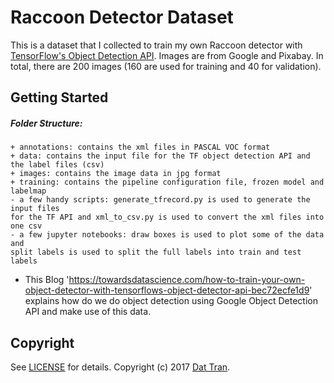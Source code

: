 # Raccoon Detector Dataset

This is a dataset that I collected to train my own Raccoon detector with [TensorFlow's Object Detection API](https://github.com/tensorflow/models/tree/master/research/object_detection). Images are from Google and Pixabay. In total, there are 200 images (160 are used for training and 40 for validation).

## Getting Started

##### Folder Structure:
```
+ annotations: contains the xml files in PASCAL VOC format
+ data: contains the input file for the TF object detection API and the label files (csv)
+ images: contains the image data in jpg format
+ training: contains the pipeline configuration file, frozen model and labelmap
- a few handy scripts: generate_tfrecord.py is used to generate the input files
for the TF API and xml_to_csv.py is used to convert the xml files into one csv
- a few jupyter notebooks: draw boxes is used to plot some of the data and
split labels is used to split the full labels into train and test labels
```

* This Blog 'https://towardsdatascience.com/how-to-train-your-own-object-detector-with-tensorflows-object-detector-api-bec72ecfe1d9' explains how do we do object detection using Google Object Detection API and make use of this data.


## Copyright

See [LICENSE](LICENSE) for details.
Copyright (c) 2017 [Dat Tran](http://www.dat-tran.com/).
